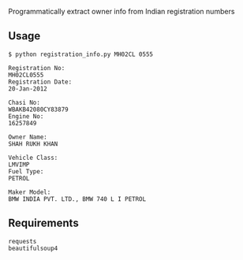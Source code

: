 Programmatically extract owner info from Indian registration numbers

## Usage
```
$ python registration_info.py MH02CL 0555
```
```
Registration No:
MH02CL0555
Registration Date:
20-Jan-2012

Chasi No:
WBAKB42080CY83879
Engine No:
16257849

Owner Name: 
SHAH RUKH KHAN

Vehicle Class: 
LMVIMP
Fuel Type:
PETROL

Maker Model:
BMW INDIA PVT. LTD., BMW 740 L I PETROL
```

## Requirements
```
requests
beautifulsoup4
```